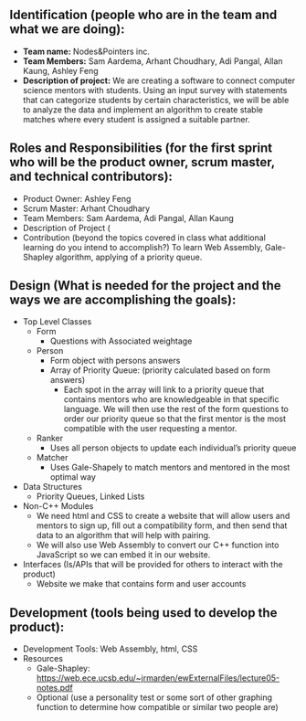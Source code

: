 ## Identification (people who are in the team and what we are doing):

- **Team name:**  Nodes&Pointers inc.
- **Team Members:** Sam Aardema, Arhant Choudhary, Adi Pangal, Allan Kaung, Ashley Feng
- **Description of project:** We are creating a software to connect computer science mentors with students. Using an input survey with statements that can categorize students by certain characteristics, we will be able to analyze the data and implement an algorithm to create stable matches where every student is assigned a suitable partner.

## Roles and Responsibilities (for the first sprint who will be the product owner, scrum master, and technical contributors):

- Product Owner: Ashley Feng
- Scrum Master: Arhant Choudhary
- Team Members: Sam Aardema, Adi Pangal, Allan Kaung
- Description of Project (
- Contribution (beyond the topics covered in class what additional learning do you intend to accomplish?) To learn Web Assembly, Gale-Shapley algorithm, applying of a priority queue.

## Design (What is needed for the project and the ways we are accomplishing the goals):

- Top Level Classes
    - Form
        - Questions with Associated weightage
    - Person
        - Form object with persons answers
        - Array of Priority Queue: (priority calculated based on form answers)
            - Each spot in the array will link to a priority queue that contains mentors who are knowledgeable in that specific language. We will then use the rest of the form questions to order our priority queue so that the first mentor is the most compatible with the user requesting a mentor.
    - Ranker
        - Uses all person objects to update each individual’s priority queue
    - Matcher
        - Uses Gale-Shapely to match mentors and mentored in the most optimal way
- Data Structures
    - Priority Queues, Linked Lists
- Non-C++ Modules
    - We need html and CSS to create a website that will allow users and mentors to sign up, fill out a compatibility form, and then send that data to an algorithm that will help with pairing.
    - We will also use Web Assembly to convert our C++ function into JavaScript so we can embed it in our website.
- Interfaces (Is/APIs that will be provided for others to interact with the product)
    - Website we make that contains form and user accounts

## Development (tools being used to develop the product):

- Development Tools: Web Assembly, html, CSS
- Resources
    - Gale-Shapley: https://web.ece.ucsb.edu/~jrmarden/ewExternalFiles/lecture05-notes.pdf
    - Optional (use a personality test or some sort of other graphing function to determine how compatible or similar two people are)

